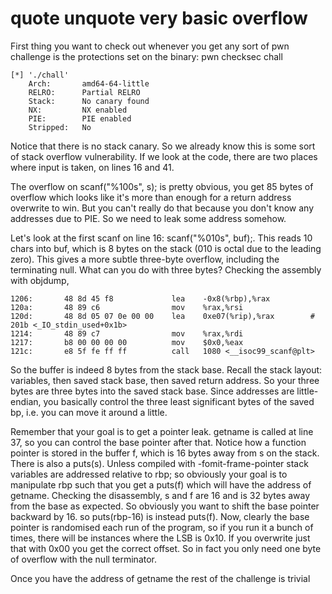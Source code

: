 # quote unquote very basic overflow

First thing you want to check out whenever you get any sort of pwn
challenge is the protections set on the binary: pwn checksec chall

    [*] './chall'
        Arch:       amd64-64-little
        RELRO:      Partial RELRO
        Stack:      No canary found
        NX:         NX enabled
        PIE:        PIE enabled
        Stripped:   No

Notice that there is no stack canary. So we already know this is some
sort of stack overflow vulnerability. If we look at the code, there are
two places where input is taken, on lines 16 and 41.

The overflow on scanf("%100s", s); is pretty obvious, you get 85 bytes
of overflow which looks like it's more than enough for a return address
overwrite to win. But you can't really do that because you don't know
any addresses due to PIE. So we need to leak some address somehow.

Let's look at the first scanf on line 16: scanf("%010s", buf);. This
reads 10 chars into buf, which is 8 bytes on the stack (010 is octal
due to the leading zero). This gives a more subtle three-byte overflow,
including the terminating null. What can you do with three bytes?
Checking the assembly with objdump,

    1206:       48 8d 45 f8             lea    -0x8(%rbp),%rax
    120a:       48 89 c6                mov    %rax,%rsi
    120d:       48 8d 05 07 0e 00 00    lea    0xe07(%rip),%rax        # 201b <_IO_stdin_used+0x1b>
    1214:       48 89 c7                mov    %rax,%rdi
    1217:       b8 00 00 00 00          mov    $0x0,%eax
    121c:       e8 5f fe ff ff          call   1080 <__isoc99_scanf@plt>

So the buffer is indeed 8 bytes from the stack base. Recall the stack
layout: variables, then saved stack base, then saved return address.
So your three bytes are three bytes into the saved stack base. Since
addresses are little-endian, you basically control the three least
significant bytes of the saved bp, i.e. you can move it around a little.

Remember that your goal is to get a pointer leak. getname is called
at line 37, so you can control the base pointer after that. Notice how
a function pointer is stored in the buffer f, which is 16 bytes away
from s on the stack. There is also a puts(s). Unless compiled with
-fomit-frame-pointer stack variables are addressed relative to rbp; so
obviously your goal is to manipulate rbp such that you get a puts(f)
which will have the address of getname. Checking the disassembly,
s and f are 16 and is 32 bytes away from the base as expected.
So obviously you want to shift the base pointer backward by 16. so
puts(rbp-16) is instead puts(f). Now, clearly the base pointer is
randomised each run of the program, so if you run it a bunch of times,
there will be instances where the LSB is 0x10. If you overwrite just
that with 0x00 you get the correct offset. So in fact you only need one
byte of overflow with the null terminator.

Once you have the address of getname the rest of the challenge is trivial